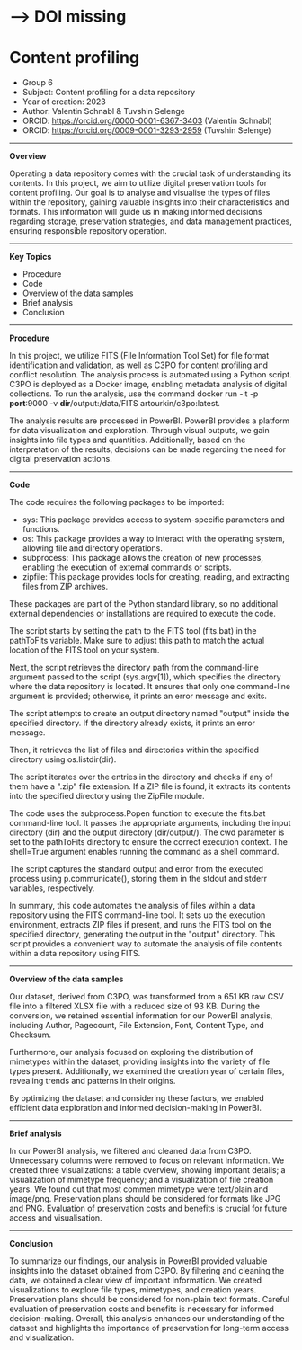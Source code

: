 
# --> DOI missing
# Content profiling

+ Group 6
+ Subject: Content profiling for a data repository
+ Year of creation: 2023
+ Author: Valentin Schnabl & Tuvshin Selenge
+ ORCID: https://orcid.org/0000-0001-6367-3403 (Valentin Schnabl)
+ ORCID: https://orcid.org/0009-0001-3293-2959 (Tuvshin Selenge)

---
**Overview**

Operating a data repository comes with the crucial task of understanding its contents. In this project, we aim to utilize digital preservation tools for content profiling. 
Our goal is to analyse and visualise the types of files within the repository, gaining valuable insights into their characteristics and formats. This information will guide us in making informed decisions regarding storage, preservation strategies, and data management practices, ensuring responsible repository operation.

---

**Key Topics**

- Procedure
- Code
- Overview of the data samples
- Brief analysis
- Conclusion
--- 

**Procedure**

In this project, we utilize FITS (File Information Tool Set) for file format identification and validation, as well as C3PO for content profiling and conflict resolution. The analysis process is automated using a Python script. C3PO is deployed as a Docker image, enabling metadata analysis of digital collections. To run the analysis, use the command docker run -it -p **port**:9000 -v **dir**/output:/data/FITS artourkin/c3po:latest.

The analysis results are processed in PowerBI. PowerBI provides a platform for data visualization and exploration. Through visual outputs, we gain insights into file types and quantities. Additionally, based on the interpretation of the results, decisions can be made regarding the need for digital preservation actions.

---

**Code**

The code requires the following packages to be imported:

- sys: This package provides access to system-specific parameters and functions.
- os: This package provides a way to interact with the operating system, allowing file and directory operations.
- subprocess: This package allows the creation of new processes, enabling the execution of external commands or scripts.
- zipfile: This package provides tools for creating, reading, and extracting files from ZIP archives.

These packages are part of the Python standard library, so no additional external dependencies or installations are required to execute the code.

The script starts by setting the path to the FITS tool (fits.bat) in the pathToFits variable. Make sure to adjust this path to match the actual location of the FITS tool on your system.

Next, the script retrieves the directory path from the command-line argument passed to the script (sys.argv[1]), which specifies the directory where the data repository is located. It ensures that only one command-line argument is provided; otherwise, it prints an error message and exits.

The script attempts to create an output directory named "output" inside the specified directory. If the directory already exists, it prints an error message.

Then, it retrieves the list of files and directories within the specified directory using os.listdir(dir).

The script iterates over the entries in the directory and checks if any of them have a ".zip" file extension. If a ZIP file is found, it extracts its contents into the specified directory using the ZipFile module.

The code uses the subprocess.Popen function to execute the fits.bat command-line tool. It passes the appropriate arguments, including the input directory (dir) and the output directory (dir/output/). The cwd parameter is set to the pathToFits directory to ensure the correct execution context. The shell=True argument enables running the command as a shell command.

The script captures the standard output and error from the executed process using p.communicate(), storing them in the stdout and stderr variables, respectively.

In summary, this code automates the analysis of files within a data repository using the FITS command-line tool. It sets up the execution environment, extracts ZIP files if present, and runs the FITS tool on the specified directory, generating the output in the "output" directory. This script provides a convenient way to automate the analysis of file contents within a data repository using FITS.

---
**Overview of the data samples**

Our dataset, derived from C3PO, was transformed from a 651 KB raw CSV file into a filtered XLSX file with a reduced size of 93 KB. During the conversion, we retained essential information for our PowerBI analysis, including Author, Pagecount, File Extension, Font, Content Type, and Checksum.

Furthermore, our analysis focused on exploring the distribution of mimetypes within the dataset, providing insights into the variety of file types present. Additionally, we examined the creation year of certain files, revealing trends and patterns in their origins.

By optimizing the dataset and considering these factors, we enabled efficient data exploration and informed decision-making in PowerBI.

---
**Brief analysis**

In our PowerBI analysis, we filtered and cleaned data from C3PO. Unnecessary columns were removed to focus on relevant information. We created three visualizations: a table overview, showing important details; a visualization of mimetype frequency; and a visualization of file creation years. We found out that most commen mimetype were text/plain and image/png. Preservation plans should be considered for formats like JPG and PNG. Evaluation of preservation costs and benefits is crucial for future access and visualisation.

---

**Conclusion**

To summarize our findings, our analysis in PowerBI provided valuable insights into the dataset obtained from C3PO. By filtering and cleaning the data, we obtained a clear view of important information. We created visualizations to explore file types, mimetypes, and creation years. Preservation plans should be considered for non-plain text formats. Careful evaluation of preservation costs and benefits is necessary for informed decision-making. Overall, this analysis enhances our understanding of the dataset and highlights the importance of preservation for long-term access and visualization.
